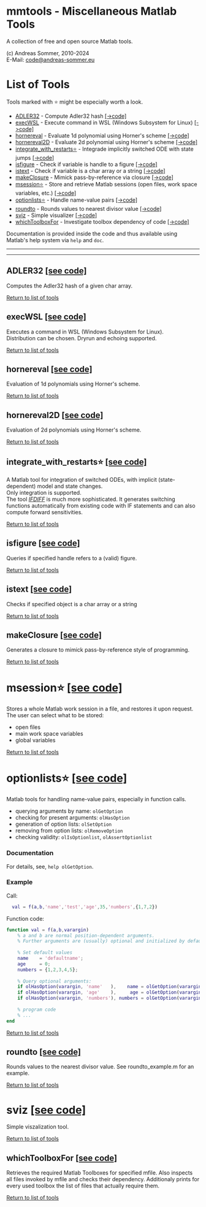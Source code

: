 # mmtools - Miscellaneous Matlab Tools

A collection of free and open source Matlab tools.

(c) Andreas Sommer, 2010-2024  
E-Mail: code@andreas-sommer.eu


# List of Tools

Tools marked with ⭐ might be especially worth a look.  

* [ADLER32](#adler32)           - Compute Adler32 hash                                   [[->code]](/ADLER32.m)
* [execWSL](#execWSL)           - Execute command in WSL (Windows Subsystem for Linux)   [[->code]](/execWSL.m)
* [hornereval](#hornereval)     - Evaluate 1d polynomial using Horner's scheme           [[->code]](/hornereval.m)
* [hornereval2D](#hornereval2D) - Evaluate 2d polynomial using Horner's scheme           [[->code]](/hornereval2D.m)
* [integrate_with_restarts⭐](#integrate_with_restarts) - Integrade implicitly switched ODE with state jumps [[->code]](/integrate_with_restarts.m)
* [isfigure](#isfigure)         - Check if variable is handle to a figure                [[->code]](/isfigure.m)
* [istext](#istext)             - Check if variable is a char array or a string          [[->code]](/istext.m)
* [makeClosure](#makeClosure)   - Mimick pass-by-reference via closure                   [[->code]](/makeClosure.m)
* [msession⭐](#msession)       - Store and retrieve Matlab sessions (open files, work space variables, etc.) [[->code]](/msession.m)
* [optionlists⭐](#optionlists) - Handle name-value pairs                                [[->code]](/olGetOption.m)
* [roundto](#roundto)           - Rounds values to nearest divisor value                 [[->code]](/roundto.m)
* [sviz](#sviz)                 - Simple visualizer                                      [[->code]](/sviz.m)
* [whichToolboxFor](#whichToolboxFor) - Investigate toolbox dependency of code           [[->code]](/whichToolboxFor.m)

Documentation is provided inside the code and thus available using Matlab's help system via `help` and `doc`.



---
---



<a id="adler32"></a>
## ADLER32   [[see code]](/ADLER32.m)

Computes the Adler32 hash of a given char array.

[Return to list of tools](#list-of-tools)




<a id="execWSL"></a>
## execWSL   [[see code]](/execWSL.m)

Executes a command in WSL (Windows Subsystem for Linux).  
Distribution can be chosen. Dryrun and echoing supported.

[Return to list of tools](#list-of-tools)




<a id="hornereval"></a>
## hornereval   [[see code]](/hornereval.m)

Evaluation of 1d polynomials using Horner's scheme.

[Return to list of tools](#list-of-tools)



<a id="hornereval2D"></a>
## hornereval2D   [[see code]](/hornereval2D.m)

Evaluation of 2d polynomials using Horner's scheme.

[Return to list of tools](#list-of-tools)




<a id="integrate_with_restarts"></a>
## integrate_with_restarts⭐   [[see code]](/integrate_with_restarts.m)

A Matlab tool for integration of switched ODEs, with implicit (state-dependent) model and state changes.  
Only integration is supported.  
The tool [*IFDIFF*](https://andreassommer.github.io/ifdiff/) is much more sophisticated. 
It generates switching functions automatically from existing code with IF statements and can also compute forward sensitivities.

[Return to list of tools](#list-of-tools)




<a id="isfigure"></a>
## isfigure   [[see code]](/isfigure.m)

Queries if specified handle refers to a (valid) figure.

[Return to list of tools](#list-of-tools)




<a id="istext"></a>
## istext   [[see code]](/istext.m)

Checks if specified object is a char array or a string

[Return to list of tools](#list-of-tools)



<a id="makeClosure"></a>
## makeClosure   [[see code]](/makeClosure.m)

Generates a closure to mimick pass-by-reference style of programming.

[Return to list of tools](#list-of-tools)




<a id="msession"></a>
# msession⭐   [[see code]](/msession.m)

Stores a whole Matlab work session in a file, and restores it upon request.
The user can select what to be stored:
  - open files
  - main work space variables
  - global variables

[Return to list of tools](#list-of-tools)




<a id="optionlists"></a>
# optionlists⭐   [[see code]](/olGetOption.m)

Matlab tools for handling name-value pairs, especially in function calls.
  - querying arguments by name:     `olGetOption`
  - checking for present arguments: `olHasOption`
  - generation of option lists:     `olSetOption`
  - removing from option lists:     `olRemoveOption`
  - checking validity:              `olIsOptionlist`, `olAssertOptionlist` 

### Documentation

For details, see, `help olGetOption`.

### Example

Call: 
```matlab 
  val = f(a,b,'name','test','age',35,'numbers',{1,7,2})
```

Function code:
```matlab
function val = f(a,b,varargin)
    % a and b are normal position-dependent arguments.
    % Further arguments are (usually) optional and initialized by default values.
  
    % Set default values
    name    = 'defaultname';
    age     = 0;
    numbers = {1,2,3,4,5};
    
    % Query optional arguments:
    if olHasOption(varargin, 'name'   ),    name = olGetOption(varargin, 'name'   );  end
    if olHasOption(varargin, 'age'    ),     age = olGetOption(varargin, 'age'    );  end
    if olHasOption(varargin, 'numbers'), numbers = olGetOption(varargin, 'numbers');  end
    
    % program code 
    % ...
end    
``` 

[Return to list of tools](#list-of-tools)




<a id="roundto"></a>
## roundto   [[see code]](/roundto.m)

Rounds values to the nearest divisor value.
See roundto_example.m for an example.

[Return to list of tools](#list-of-tools)




<a id="sviz"></a>
# sviz   [[see code]](/sviz.m)

Simple viszalization tool.

[Return to list of tools](#list-of-tools)




<a id="whichToolboxFor"></a>
## whichToolboxFor   [[see code]](/whichToolboxFor.m)

Retrieves the required Matlab Toolboxes for specified mfile.
Also inspects all files invoked by mfile and checks their dependency.
Additionaly prints for every used toolbox the list of files that actually require them.

[Return to list of tools](#list-of-tools)
